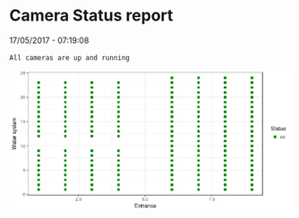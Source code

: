 Camera Status report
================
17/05/2017 - 07:19:08

    All cameras are up and running

![](camreport_files/figure-markdown_github/unnamed-chunk-2-1.png)
